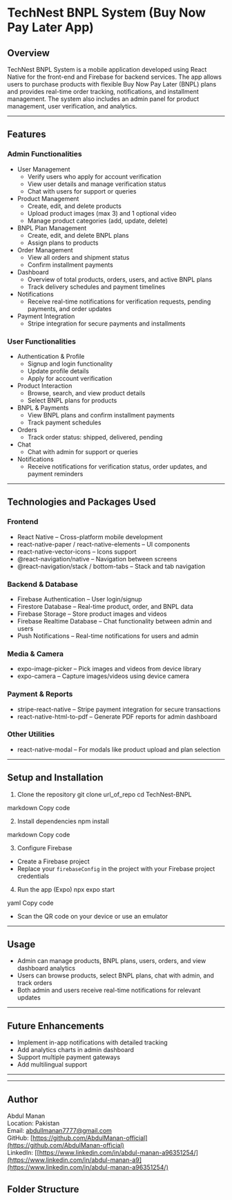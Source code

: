 # TechNest BNPL System (Buy Now Pay Later App)


## Overview
TechNest BNPL System is a mobile application developed using React Native for the front-end and Firebase for backend services. The app allows users to purchase products with flexible Buy Now Pay Later (BNPL) plans and provides real-time order tracking, notifications, and installment management. The system also includes an admin panel for product management, user verification, and analytics.

---

## Features

### Admin Functionalities
- User Management
  - Verify users who apply for account verification
  - View user details and manage verification status
  - Chat with users for support or queries
- Product Management
  - Create, edit, and delete products
  - Upload product images (max 3) and 1 optional video
  - Manage product categories (add, update, delete)
- BNPL Plan Management
  - Create, edit, and delete BNPL plans
  - Assign plans to products
- Order Management
  - View all orders and shipment status
  - Confirm installment payments
- Dashboard
  - Overview of total products, orders, users, and active BNPL plans
  - Track delivery schedules and payment timelines
- Notifications
  - Receive real-time notifications for verification requests, pending payments, and order updates
- Payment Integration
  - Stripe integration for secure payments and installments

### User Functionalities
- Authentication & Profile
  - Signup and login functionality
  - Update profile details
  - Apply for account verification
- Product Interaction
  - Browse, search, and view product details
  - Select BNPL plans for products
- BNPL & Payments
  - View BNPL plans and confirm installment payments
  - Track payment schedules
- Orders
  - Track order status: shipped, delivered, pending
- Chat
  - Chat with admin for support or queries
- Notifications
  - Receive notifications for verification status, order updates, and payment reminders

---

## Technologies and Packages Used

### Frontend
- React Native – Cross-platform mobile development
- react-native-paper / react-native-elements – UI components
- react-native-vector-icons – Icons support
- @react-navigation/native – Navigation between screens
- @react-navigation/stack / bottom-tabs – Stack and tab navigation

### Backend & Database
- Firebase Authentication – User login/signup
- Firestore Database – Real-time product, order, and BNPL data
- Firebase Storage – Store product images and videos
- Firebase Realtime Database – Chat functionality between admin and users
- Push Notifications – Real-time notifications for users and admin

### Media & Camera
- expo-image-picker – Pick images and videos from device library
- expo-camera – Capture images/videos using device camera

### Payment & Reports
- stripe-react-native – Stripe payment integration for secure transactions
- react-native-html-to-pdf – Generate PDF reports for admin dashboard

### Other Utilities
- react-native-modal – For modals like product upload and plan selection

---

## Setup and Installation

1. Clone the repository
git clone url_of_repo
cd TechNest-BNPL

markdown
Copy code

2. Install dependencies
npm install

markdown
Copy code

3. Configure Firebase
- Create a Firebase project
- Replace your `firebaseConfig` in the project with your Firebase project credentials

4. Run the app (Expo)
npx expo start

yaml
Copy code
- Scan the QR code on your device or use an emulator

---

## Usage
- Admin can manage products, BNPL plans, users, orders, and view dashboard analytics
- Users can browse products, select BNPL plans, chat with admin, and track orders
- Both admin and users receive real-time notifications for relevant updates

---

## Future Enhancements
- Implement in-app notifications with detailed tracking
- Add analytics charts in admin dashboard
- Support multiple payment gateways
- Add multilingual support

---


---

## Author
Abdul Manan  
Location: Pakistan  
Email: abdullmanan7777@gmail.com  
GitHub: [https://github.com/AbdulManan-official](https://github.com/AbdulManan-official)  
LinkedIn: [[https://www.linkedin.com/in/abdul-manan-a96351254/](https://www.linkedin.com/in/abdul-manan-a9](https://www.linkedin.com/in/abdul-manan-a96351254/)

## Folder Structure
